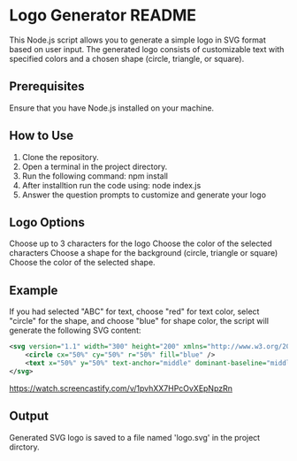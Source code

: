 # Logo Generator README

This Node.js script allows you to generate a simple logo in SVG format based on user input. The generated logo consists of customizable text with specified colors and a chosen shape (circle, triangle, or square).

## Prerequisites
Ensure that you have Node.js installed on your machine.

## How to Use
1. Clone the repository.
2. Open a terminal in the project directory.
3. Run the following command: npm install
4. After installtion run the code using: node index.js
5. Answer the question prompts to customize and generate your logo

## Logo Options
Choose up to 3 characters for the logo
Choose the color of the selected characters
Choose a shape for the background (circle, triangle or square)
Choose the color of the selected shape.

## Example
If you had selected "ABC" for text, choose "red" for text color, select "circle" for the shape, and choose "blue" for shape color, the script will generate the following SVG content:
```xml
<svg version="1.1" width="300" height="200" xmlns="http://www.w3.org/2000/svg">
    <circle cx="50%" cy="50%" r="50%" fill="blue" />
    <text x="50%" y="50%" text-anchor="middle" dominant-baseline="middle" font-size="30" fill="red">ABC</text>
</svg>
```
https://watch.screencastify.com/v/1pvhXX7HPcOvXEpNpzRn
## Output 
Generated SVG logo is saved to a file named 'logo.svg' in the project dirctory.

